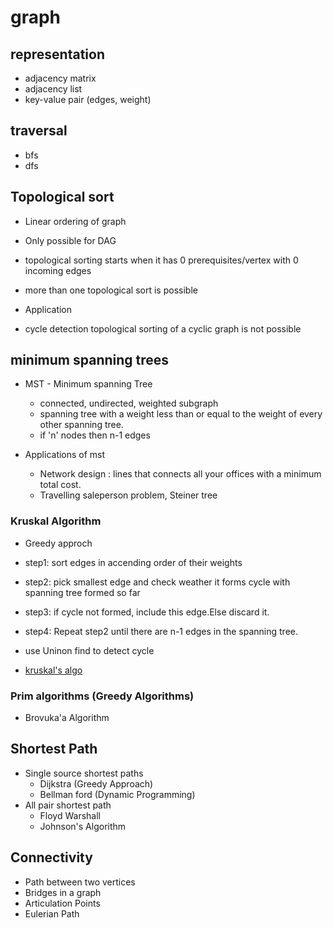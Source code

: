 # graph

## representation
  - adjacency matrix
  - adjacency list
  - key-value pair (edges, weight)

## traversal
  - bfs
  - dfs

## Topological sort 

- Linear ordering of graph 
- Only possible for DAG 
- topological sorting starts when it has 0 prerequisites/vertex with 0 incoming edges 
- more than one topological sort is possible 

- Application 

- cycle detection 
  topological sorting of a cyclic graph is not possible 

## minimum spanning trees
- MST - Minimum spanning Tree
   - connected, undirected, weighted subgraph
   - spanning tree with a weight less than or equal to the weight of every other spanning tree.
   - if 'n' nodes then n-1 edges

- Applications of mst
      
  - Network design : lines that connects all your offices with a minimum total cost.
  - Travelling saleperson problem, Steiner tree

### Kruskal Algorithm
  - Greedy approch
  
  - step1: sort edges in accending order of their weights
  - step2: pick smallest edge and check weather it forms cycle with spanning tree formed so far
  - step3: if cycle not formed, include this edge.Else discard it.
  - step4: Repeat step2 until there are n-1 edges in the spanning tree.

  - use Uninon find to detect cycle

  - [kruskal's algo](4.graph/kruskal.cpp)   

### Prim algorithms (Greedy Algorithms)
  - Brovuka'a Algorithm
## Shortest Path
  - Single source shortest paths
    - Dijkstra (Greedy Approach)
    - Bellman ford (Dynamic Programming)
  - All pair shortest path
    - Floyd Warshall
    - Johnson's Algorithm
## Connectivity
  - Path between two vertices
  - Bridges in a graph
  - Articulation Points
  - Eulerian Path



